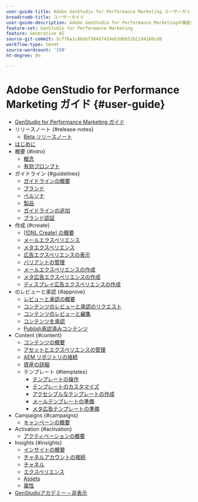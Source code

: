 ```yaml
---
user-guide-title: Adobe GenStudio for Performance Marketing ユーザーガイド
breadcrumb-title: ユーザーガイド
user-guide-description: Adobe GenStudio for Performance Marketingの機能を探索します。 オンブランドのアセットをすばやく作成し、バリエーションを生成し、エクスペリエンスを最適化する方法について説明します。
feature-set: GenStudio for Performance Marketing
feature: Generative AI
source-git-commit: 5cf78a1c00abf384d7424eb3d6b52b21d4160cd8
workflow-type: tm+mt
source-wordcount: '159'
ht-degree: 8%

---
```



# Adobe GenStudio for Performance Marketing ガイド {#user-guide}

+ [GenStudio for Performance Marketing ガイド ](home.md)
+ リリースノート {#release-notes}
   + [Beta リリースノート ](beta-release-notes.md)
+ [ はじめに ](get-started.md)
+ 概要 {#intro}
   + [ 概念 ](concepts.md)
   + [ 有効プロンプト ](effective-prompts.md)
+ ガイドライン {#guidelines}
   + [ ガイドラインの概要 ](guidelines/overview.md)
   + [ブランド](guidelines/brands.md)
   + [ ペルソナ ](guidelines/personas.md)
   + [ 製品 ](guidelines/products.md)
   + [ ガイドラインの追加 ](guidelines/add-guidelines.md)
   + [ ブランド認証 ](guidelines/brand-validation.md)
+ 作成 {#create}
   + [[!DNL Create] の概要](create/overview.md)
   + [ メールエクスペリエンス ](create/email-experiences.md)
   + [ メタエクスペリエンス ](create/meta-experiences.md)
   + [ 広告エクスペリエンスの表示 ](create/display-ad-experiences.md)
   + [ バリアントの管理 ](create/manage-variants.md)
   + [ メールエクスペリエンスの作成 ](create/create-email-experience.md)
   + [ メタ広告エクスペリエンスの作成 ](create/create-meta-ad.md)
   + [ ディスプレイ広告エクスペリエンスの作成 ](create/create-display-ad.md)
+ のレビューと承認 {#approve}
   + [ レビューと承認の概要 ](approvals/overview.md)
   + [ コンテンツのレビューと承認のリクエスト ](approvals/request-review.md)
   + [ コンテンツのレビューと編集 ](approvals/review-and-edit.md)
   + [ コンテンツを承認 ](approvals/approve-content.md)
   + [Publish承認済みコンテンツ ](approvals/publish-content.md)
+ Content {#content}
   + [ コンテンツの概要 ](content/overview.md)
   + [ アセットとエクスペリエンスの管理 ](content/manage-assets.md)
   + [AEM リポジトリの接続 ](content/connect-aem-repo.md)
   + [ 資産の詳細 ](content/asset-details.md)
   + テンプレート {#templates}
      + [ テンプレートの操作 ](content/use-templates.md)
      + [ テンプレートのカスタマイズ ](content/customize-template.md)
      + [ アクセシブルなテンプレートの作成 ](content/accessibility-for-templates.md)
      + [ メールテンプレートの準備 ](content/email-template.md)
      + [ メタ広告テンプレートの準備 ](content/meta-template.md)
+ Campaigns {#campaigns}
   + [ キャンペーンの概要 ](campaigns/overview.md)
+ Activation {#activation}
   + [ アクティベーションの概要 ](activation/overview.md)
+ Insights {#insights}
   + [インサイトの概要](insights/overview.md)
   + [ チャネルアカウントの接続 ](insights/connect-channel.md)
   + [チャネル](insights/channels.md)
   + [エクスペリエンス](insights/experiences.md)
   + [Assets](insights/assets.md)
   + [属性](insights/attributes.md)
+ [GenStudioアカデミー – 非表示 ](genstudioacademy.md)
